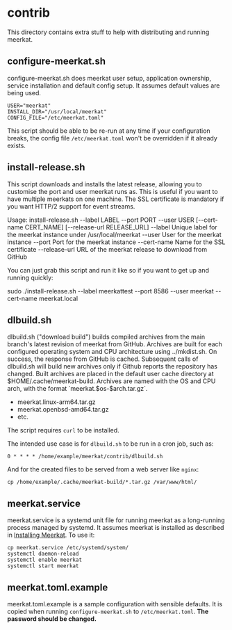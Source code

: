 # contrib

This directory contains extra stuff to help with distributing and running meerkat.

## configure-meerkat.sh
configure-meerkat.sh does meerkat user setup, application ownership, service installation and default config setup.
It assumes default values are being used.

```
USER="meerkat" 
INSTALL_DIR="/usr/local/meerkat" 
CONFIG_FILE="/etc/meerkat.toml" 
```

This script should be able to be re-run at any time if your configuration breaks, the config file `/etc/meerkat.toml` won't be overridden if it already exists.

## install-release.sh

This script downloads and installs the latest release, allowing you to customise the port and user meerkat runs as.
This is useful if you want to have multiple meerkats on one machine.
The SSL certificate is mandatory if you want HTTP/2 support for event streams.

Usage: install-release.sh --label LABEL --port PORT --user USER [--cert-name CERT_NAME] [--release-url RELEASE_URL]
  --label       Unique label for the meerkat instance under /usr/local/meerkat
  --user        User for the meerkat instance
  --port        Port for the meerkat instance
  --cert-name   Name for the SSL certificate
  --release-url URL of the meerkat release to download from GitHub

You can just grab this script and run it like so if you want to get up and running quickly:

sudo ./install-release.sh --label meerkattest --port 8586 --user meerkat --cert-name meerkat.local


## dlbuild.sh

dlbuild.sh ("download build") builds compiled archives from the main branch's latest revision of meerkat from GitHub.
Archives are built for each configured operating system and CPU architecture using ../mkdist.sh.
On success, the response from GitHub is cached.
Subsequent calls of dlbuild.sh will build new archives only if Github reports the repository has changed.
Built archives are placed in the default user cache directory at $HOME/.cache/meerkat-build.
Archives are named with the OS and CPU arch, with the format `meerkat.$os-$arch.tar.gz`.

* meerkat.linux-arm64.tar.gz
* meerkat.openbsd-amd64.tar.gz
* etc.

The script requires `curl` to be installed.

The intended use case is for `dlbuild.sh` to be run in a cron job, such as:

	0 * * * * /home/example/meerkat/contrib/dlbuild.sh

And for the created files to be served from a web server like `nginx`:

	cp /home/example/.cache/meerkat-build/*.tar.gz /var/www/html/

## meerkat.service

meerkat.service is a systemd unit file for running meerkat as a long-running process managed by systemd.
It assumes meerkat is installed as described in [Installing Meerkat][install].
To use it:

	cp meerkat.service /etc/systemd/system/
	systemctl daemon-reload
	systemctl enable meerkat
	systemctl start meerkat

[install]: https://meerkat.run/install

## meerkat.toml.example
meerkat.toml.example is a sample configuration with sensible defaults. It is copied when running `configure-meerkat.sh` to `/etc/meerkat.toml`.
**The password should be changed.**
